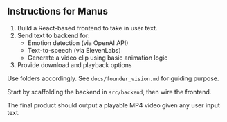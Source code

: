 ## Instructions for Manus

1. Build a React-based frontend to take in user text.
2. Send text to backend for:
   - Emotion detection (via OpenAI API)
   - Text-to-speech (via ElevenLabs)
   - Generate a video clip using basic animation logic
3. Provide download and playback options

Use folders accordingly. See `docs/founder_vision.md` for guiding purpose.

Start by scaffolding the backend in `src/backend`, then wire the frontend.

The final product should output a playable MP4 video given any user input text.